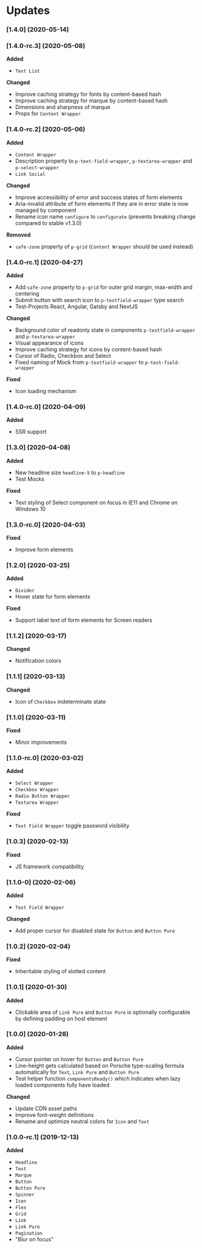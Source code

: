 # Updates 

### [1.4.0] (2020-05-14)

### [1.4.0-rc.3] (2020-05-08)

**Added**
- `Text List`

**Changed**
- Improve caching strategy for fonts by content-based hash
- Improve caching strategy for marque by content-based hash
- Dimensions and sharpness of marque
- Props for `Content Wrapper`

### [1.4.0-rc.2] (2020-05-06)

**Added**
- `Content Wrapper`
- Description property to `p-text-field-wrapper`, `p-textarea-wrapper` and `p-select-wrapper`
- `Link Social`

**Changed**
- Improve accessibility of error and success states of form elements
- Aria-invalid attribute of form elements if they are in error state is now managed by component 
- Rename icon name `configure` to `configurate` (prevents breaking change compared to stable v1.3.0)

**Removed**
- `safe-zone` property of `p-grid` (`Content Wrapper` should be used instead)

### [1.4.0-rc.1] (2020-04-27)

**Added**
- Add `safe-zone` property to `p-grid` for outer grid margin, max-width and centering
- Submit button with search icon to `p-textfield-wrapper` type search
- Test-Projects React, Angular, Gatsby and NextJS

**Changed**
- Background color of readonly state in components `p-textfield-wrapper` and `p-textarea-wrapper`
- Visual appearance of icons
- Improve caching strategy for icons by content-based hash
- Cursor of Radio, Checkbox and Select
- Fixed naming of Mock from `p-textfield-wrapper` to `p-text-field-wrapper`

**Fixed**
- Icon loading mechanism

### [1.4.0-rc.0] (2020-04-09)

**Added**
- SSR support

### [1.3.0] (2020-04-08)

**Added**
- New headline size `headline-5` to `p-headline`
- Test Mocks

**Fixed**
- Text styling of Select component on focus in IE11 and Chrome on Windows 10

### [1.3.0-rc.0] (2020-04-03)

**Fixed**
- Improve form elements

### [1.2.0] (2020-03-25)

**Added**
- `Divider`
- Hover state for form elements

**Fixed**
- Support label text of form elements for Screen readers

### [1.1.2] (2020-03-17)

**Changed**
- Notification colors

### [1.1.1] (2020-03-13)

**Changed**
- Icon of `Checkbox` indeterminate state

### [1.1.0] (2020-03-11)

**Fixed**
- Minor improvements

### [1.1.0-rc.0] (2020-03-02)

**Added**
- `Select Wrapper`
- `Checkbox Wrapper`
- `Radio Button Wrapper`
- `Textarea Wrapper`

**Fixed**
- `Text Field Wrapper` toggle password visibility

### [1.0.3] (2020-02-13)

**Fixed**
- JS framework compatibility

### [1.1.0-0] (2020-02-06)

**Added**
- `Text Field Wrapper`

**Changed**
- Add proper cursor for disabled state for `Button` and `Button Pure`

### [1.0.2] (2020-02-04)

**Fixed**
- Inheritable styling of slotted content

### [1.0.1] (2020-01-30)

**Added**
- Clickable area of `Link Pure` and `Button Pure` is optionally configurable by defining padding on host element

### [1.0.0] (2020-01-28)

**Added**
- Cursor pointer on hover for `Button` and `Button Pure`
- Line-height gets calculated based on Porsche type-scaling formula automatically for `Text`, `Link Pure` and `Button Pure`
- Test helper function `componentsReady()` which indicates when lazy loaded components fully have loaded

**Changed**
- Update CDN asset paths
- Improve font-weight definitions
- Rename and optimize neutral colors for `Icon` and `Text`

### [1.0.0-rc.1] (2019-12-13)

**Added**
- `Headline`
- `Text`
- `Marque`
- `Button`
- `Button Pure`
- `Spinner`
- `Icon`
- `Flex`
- `Grid`
- `Link`
- `Link Pure`
- `Pagination`
- "Blur on focus"